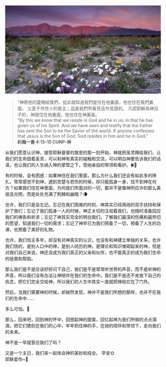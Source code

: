 ![Grass](images/0124_grass.jpg)

> “神將他的靈賜給我們，從此就知道我們是住在他裏面，他也住在我們裏面。 父差子作世人的救主；這是我們所看見且作見證的。 凡認耶穌為神兒子的，神就住在他裏面，他也住在神裏面。  
“By this we know that we reside in God and he in us: in that he has given us of his Spirit. And we have seen and testify that the Father has sent the Son to be the Savior of the world. If anyone confesses that Jesus is the Son of God, God resides in him and he in God.”  
**約翰一書 4:13-15 CUNP-神**  
  
从我们愿意认识神，接受耶稣基督的救恩的那一刻开始，神就把圣灵赐给我们，让我们的生命因着圣灵，可以和神有真实的碰触和交流，可以明白神要告诉我们的话语，也让我们的人生纳入神的掌管之下，受祂亲自的带领和看护。🍀🌸

有的时候，会有困惑：如果神住在我们里面，那么为什么我们还会有如此多的挣扎，常常感觉不到神，遇到苦楚与悲伤的时候，却只能孤身一身，找不到神在何方？如果我们住在神里面，为何我们所面对的一切，都并不是像神所应许的那么美丽且光明，而是处处充满了荆棘和幽暗？🌘  

也许，我们只是会忘记。忘记在我们困难的时刻，神其实已经用祂的双手扶持和保护了我们；忘记了我们孤身一人的时候，神正关切的注视着我们，也随时准备回应我们的祷告和祈求；忘记了神其实完全的明白我们，了解我们最深的伤痛和最热切的愿望，知道我们一切的需求；忘记了神早已为我们预备了一切，预备了人生的功课，也预备了美好的礼物。  

也许，我们信主多年，却没有对神真实的认识，也没有和神建立单独的关系，也许我们信的，是别人口中的神，是别人经历的神，是理论和知识堆砌起来的神，但是对我们自己来说，神还没成为我们真正的父亲和伙伴，也不能真正的成为我们生命的拯救和帮助。  

那么我们是不是应该好好问下自己，我们是不是常常听世界的声音，而不是听神的声音，所以我们没有办法让神陪伴在我们的生命中。我们是不是还不肯放下自己的执念，把它们完全交给神，所以我们的人生中其实一直就把神给拦在了门外。  

然后，当我们需要神的时候，却赫然发现，神并不是我们所想的那样，也并不在我们的生命中……  

多么可怕。👾  

那么，回来吧，回到神的怀中，回想起神的甜美，回忆起神为我们所做的点点滴滴，把它们镌刻在我们的心中，牢牢抓住神的手，在祂的陪伴和带领下，走向我们的未来。  

神不是一早就答应我们了吗？  

又是一个主日，我们来一起体会神的美妙和纯全。
早安🌞  
耶稣爱你~💜  